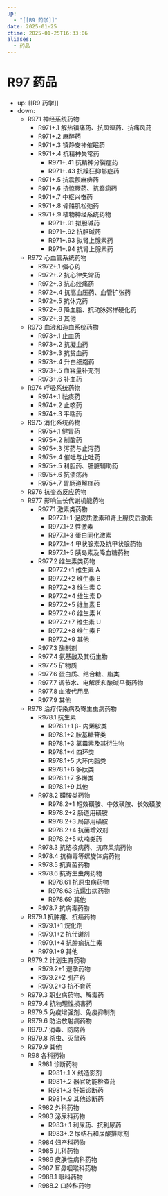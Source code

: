 ```yaml
---
up:
  - "[[R9 药学]]"
date: 2025-01-25
ctime: 2025-01-25T16:33:06
aliases:
  - 药品
---
```


# R97 药品

- up: [[R9 药学]]
- down:	
	- R971 神经系统药物
		- R971+.1 解热镇痛药、抗风湿药、抗痛风药
		- R971+.2 麻醉药
		- R971+.3 镇静安神催眠药
		- R971+.4 抗精神失常药
			- R971+.41 抗精神分裂症药
			- R971+.43 抗躁狂抑郁症药
		- R971+.5 抗震颤麻痹药
		- R971+.6 抗惊厥药、抗癫痫药
		- R971+.7 中枢兴奋药
		- R971+.8 骨骼肌松弛药
		- R971+.9 植物神经系统药物
			- R971+.91 拟胆碱药
			- R971+.92 抗胆碱药
			- R971+.93 拟肾上腺素药
			- R971+.94 抗肾上腺素药
	- R972 心血管系统药物
		- R972+.1 强心药
		- R972+.2 抗心律失常药
		- R972+.3 抗心绞痛药
		- R972+.4 抗高血压药、血管扩张药
		- R972+.5 抗休克药
		- R972+.6 降血脂、抗动脉粥样硬化药
		- R972+.9 其他
	- R973 血液和造血系统药物
		- R973+.1 止血药
		- R973+.2 抗凝血药
		- R973+.3 抗贫血药
		- R973+.4 升白细胞药
		- R973+.5 血容量补充剂
		- R973+.6 补血药
	- R974 呼吸系统药物
		- R974+.1 祛痰药
		- R974+.2 止咳药
		- R974+.3 平喘药
	- R975 消化系统药物
		- R975+.1 健胃药
		- R975+.2 制酸药
		- R975+.3 泻药与止泻药
		- R975+.4 催吐与止吐药
		- R975+.5 利胆药、肝脏辅助药
		- R975+.6 抗溃疡药
		- R975+.7 胃肠道解痉药
	- R976 抗变态反应药物
	- R977 影响生长代谢机能药物
		- R977.1 激素类药物
			- R977.1+1 促皮质激素和肾上腺皮质激素
			- R977.1+2 性激素
			- R977.1+3 蛋白同化激素
			- R977.1+4 甲状腺素及抗甲状腺药物
			- R977.1+5 胰岛素及降血糖药物
		- R977.2 维生素类药物
			- R977.2+1 维生素 A
			- R977.2+2 维生素 B
			- R977.2+3 维生素 C
			- R977.2+4 维生素 D
			- R977.2+5 维生素 E
			- R977.2+6 维生素 K
			- R977.2+7 维生素 U
			- R977.2+8 维生素 F
			- R977.2+9 其他
		- R977.3 酶制剂
		- R977.4 氨基酸及其衍生物
		- R977.5 矿物质
		- R977.6 蛋白质、结合糖、脂类
		- R977.7 调节水、电解质和酸碱平衡药物
		- R977.8 血液代用品
		- R977.9 其他
	- R978 治疗传染病及寄生虫病药物
		- R978.1 抗生素
			- R978.1+1 β- 内烯胺类
			- R978.1+2 胺基糖苷类
			- R978.1+3 氯霉素及其衍生物
			- R978.1+4 四环类
			- R978.1+5 大环内脂类
			- R978.1+6 多肽类
			- R978.1+7 多烯类
			- R978.1+9 其他
		- R978.2 磺胺类药物
			- R978.2+1 短效磺胺、中效磺胺、长效磺胺
			- R978.2+2 肠道用磺胺
			- R978.2+3 局部用磺胺
			- R978.2+4 抗菌增效剂
			- R978.2+5 呋喃类药
		- R978.3 抗结核病药、抗麻风病药物
		- R978.4 抗梅毒等螺旋体病药物
		- R978.5 抗真菌药物
		- R978.6 抗寄生虫病药物
			- R978.61 抗原虫病药物
			- R978.63 抗蠕虫病药物
			- R978.69 其他
		- R978.7 抗病毒药物
	- R979.1 抗肿瘤、抗癌药物
		- R979.1+1 烷化剂
		- R979.1+2 抗代谢剂
		- R979.1+4 抗肿瘤抗生素
		- R979.1+9 其他
	- R979.2 计划生育药物
		- R979.2+1 避孕药物
		- R979.2+2 引产药
		- R979.2+3 抗不育药
	- R979.3 职业病药物、解毒药
	- R979.4 抗物理性损害药
	- R979.5 免疫增强剂、免疫抑制剂
	- R979.6 防治放射病药物
	- R979.7 消毒、防腐药
	- R979.8 杀虫、灭鼠药
	- R979.9 其他
	- R98 各科药物
		- R981 诊断药物
			- R981+.1 X 线造影剂
			- R981+.2 器官功能检查药
			- R981+.3 妊娠诊断药
			- R981+.9 其他诊断药
		- R982 外科药物
		- R983 泌尿科药物
			- R983+.1 利尿药、抗利尿药
			- R983+.2 尿结石和尿酸排除剂
		- R984 妇产科药物
		- R985 儿科药物
		- R986 皮肤性病科药物
		- R987 耳鼻咽喉科药物
		- R988.1 眼科药物
		- R988.2 口腔科药物
	
